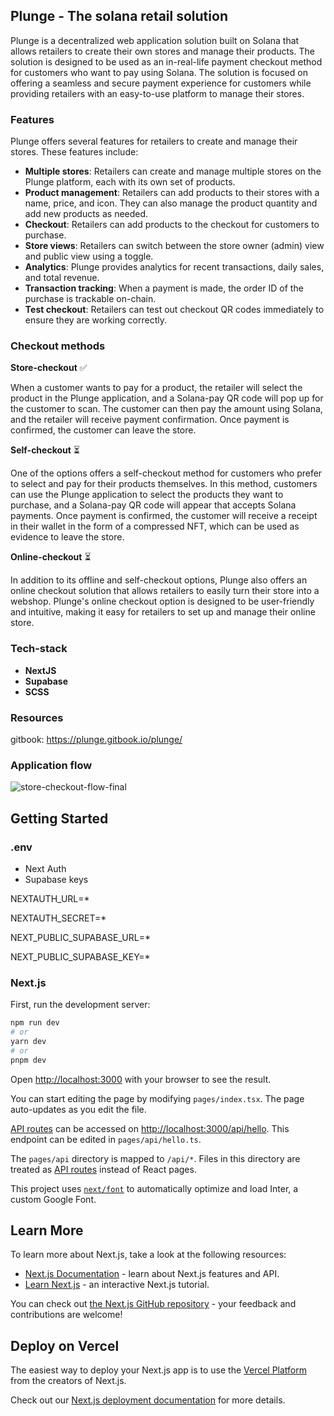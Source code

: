 
## Plunge - The solana retail solution

Plunge is a decentralized web application solution built on Solana that allows retailers to create their own stores and manage their products. The solution is designed to be used as an in-real-life payment checkout method for customers who want to pay using Solana. The solution is focused on offering a seamless and secure payment experience for customers while providing retailers with an easy-to-use platform to manage their stores.

### Features

Plunge offers several features for retailers to create and manage their stores. These features include:

- **Multiple stores**: Retailers can create and manage multiple stores on the Plunge platform, each with its own set of products.
- **Product management**: Retailers can add products to their stores with a name, price, and icon. They can also manage the product quantity and add new products as needed.
- **Checkout**: Retailers can add products to the checkout for customers to purchase.
- **Store views**: Retailers can switch between the store owner (admin) view and public view using a toggle.
- **Analytics**: Plunge provides analytics for recent transactions, daily sales, and total revenue.
- **Transaction tracking**: When a payment is made, the order ID of the purchase is trackable on-chain.
- **Test checkout**: Retailers can test out checkout QR codes immediately to ensure they are working correctly.

### Checkout methods

**Store-checkout** ✅

When a customer wants to pay for a product, the retailer will select the product in the Plunge application, and a Solana-pay QR code will pop up for the customer to scan. The customer can then pay the amount using Solana, and the retailer will receive payment confirmation. Once payment is confirmed, the customer can leave the store.

**Self-checkout** ⏳

One of the options offers a self-checkout method for customers who prefer to select and pay for their products themselves. In this method, customers can use the Plunge application to select the products they want to purchase, and a Solana-pay QR code will appear that accepts Solana payments. Once payment is confirmed, the customer will receive a receipt in their wallet in the form of a compressed NFT, which can be used as evidence to leave the store.

**Online-checkout** ⏳

In addition to its offline and self-checkout options, Plunge also offers an online checkout solution that allows retailers to easily turn their store into a webshop. Plunge's online checkout option is designed to be user-friendly and intuitive, making it easy for retailers to set up and manage their online store.

### Tech-stack

- **NextJS**
- **Supabase**
- **SCSS**


### Resources

gitbook: https://plunge.gitbook.io/plunge/

### Application flow

![store-checkout-flow-final](https://user-images.githubusercontent.com/24295554/225170565-67b3e546-a781-48ab-a24b-7d89c1c6abd1.png)

## Getting Started

### .env

- Next Auth
- Supabase keys

NEXTAUTH_URL=*

NEXTAUTH_SECRET=*

NEXT_PUBLIC_SUPABASE_URL=*

NEXT_PUBLIC_SUPABASE_KEY=*

### Next.js

First, run the development server:

```bash
npm run dev
# or
yarn dev
# or
pnpm dev
```

Open [http://localhost:3000](http://localhost:3000) with your browser to see the result.

You can start editing the page by modifying `pages/index.tsx`. The page auto-updates as you edit the file.

[API routes](https://nextjs.org/docs/api-routes/introduction) can be accessed on [http://localhost:3000/api/hello](http://localhost:3000/api/hello). This endpoint can be edited in `pages/api/hello.ts`.

The `pages/api` directory is mapped to `/api/*`. Files in this directory are treated as [API routes](https://nextjs.org/docs/api-routes/introduction) instead of React pages.

This project uses [`next/font`](https://nextjs.org/docs/basic-features/font-optimization) to automatically optimize and load Inter, a custom Google Font.

## Learn More

To learn more about Next.js, take a look at the following resources:

- [Next.js Documentation](https://nextjs.org/docs) - learn about Next.js features and API.
- [Learn Next.js](https://nextjs.org/learn) - an interactive Next.js tutorial.

You can check out [the Next.js GitHub repository](https://github.com/vercel/next.js/) - your feedback and contributions are welcome!

## Deploy on Vercel

The easiest way to deploy your Next.js app is to use the [Vercel Platform](https://vercel.com/new?utm_medium=default-template&filter=next.js&utm_source=create-next-app&utm_campaign=create-next-app-readme) from the creators of Next.js.

Check out our [Next.js deployment documentation](https://nextjs.org/docs/deployment) for more details.
